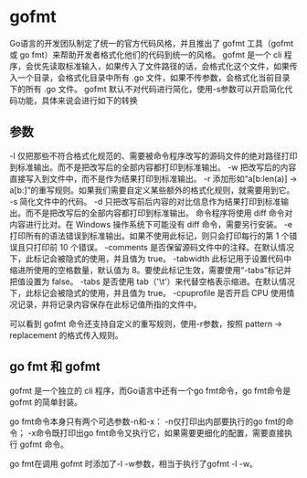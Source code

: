 <!--
 * @Author: matiastang
 * @Date: 2022-04-18 13:46:21
 * @LastEditors: matiastang
 * @LastEditTime: 2022-04-18 15:25:19
 * @FilePath: /matias-Golang/md/指令/fmf.md
 * @Description: gofmt
-->
# gofmt

Go语言的开发团队制定了统一的官方代码风格，并且推出了 gofmt 工具（gofmt 或 go fmt）来帮助开发者格式化他们的代码到统一的风格。
gofmt 是一个 cli 程序，会优先读取标准输入，如果传入了文件路径的话，会格式化这个文件，如果传入一个目录，会格式化目录中所有 .go 文件，如果不传参数，会格式化当前目录下的所有 .go 文件。
gofmt 默认不对代码进行简化，使用-s参数可以开启简化代码功能，具体来说会进行如下的转换

## 参数

-l	仅把那些不符合格式化规范的、需要被命令程序改写的源码文件的绝对路径打印到标准输出。而不是把改写后的全部内容都打印到标准输出。
-w	把改写后的内容直接写入到文件中，而不是作为结果打印到标准输出。
-r	添加形如“a[b:len(a)] -> a[b:]”的重写规则。如果我们需要自定义某些额外的格式化规则，就需要用到它。
-s	简化文件中的代码。
-d	只把改写前后内容的对比信息作为结果打印到标准输出。而不是把改写后的全部内容都打印到标准输出。
命令程序将使用 diff 命令对内容进行比对。在 Windows 操作系统下可能没有 diff 命令，需要另行安装。
-e	打印所有的语法错误到标准输出。如果不使用此标记，则只会打印每行的第 1 个错误且只打印前 10 个错误。
-comments	是否保留源码文件中的注释。在默认情况下，此标记会被隐式的使用，并且值为 true。
-tabwidth	此标记用于设置代码中缩进所使用的空格数量，默认值为 8。要使此标记生效，需要使用“-tabs”标记并把值设置为 false。
-tabs	是否使用 tab（'\t'）来代替空格表示缩进。在默认情况下，此标记会被隐式的使用，并且值为 true。
-cpuprofile	是否开启 CPU 使用情况记录，并将记录内容保存在此标记值所指的文件中。

可以看到 gofmt 命令还支持自定义的重写规则，使用-r参数，按照 pattern -> replacement 的格式传入规则。

## go fmt 和 gofmt

gofmt 是一个独立的 cli 程序，而Go语言中还有一个go fmt命令，go fmt命令是 gofmt 的简单封装。

go fmt命令本身只有两个可选参数-n和-x：
-n仅打印出内部要执行的go fmt的命令；
-x命令既打印出go fmt命令又执行它，如果需要更细化的配置，需要直接执行 gofmt 命令。

go fmt在调用 gofmt 时添加了-l -w参数，相当于执行了gofmt -l -w。
